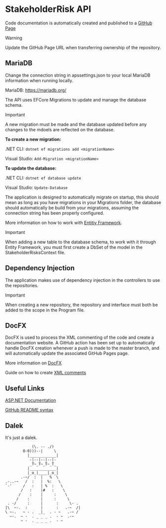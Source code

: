 # StakeholderRisk API

Code documentation is automatically created and published to a [GitHub Page](https://meara1179.github.io/T217-Capstone-Project-API/) 
> [!WARNING]
> Update the GitHub Page URL when transferring ownership of the repository.

## MariaDB

Change the connection string in apssettings.json to your local MariaDB information when running locally.

MariaDB: https://mariadb.org/

The API uses EFCore Migrations to update and manage the database schema. 
> [!IMPORTANT]
> A new migration must be made and the database updated before any changes to the mdoels are reflected on the database.

**To create a new migration:**

.NET CLI: `dotnet ef migrations add <migrationName>`

Visual Studio: `Add-Migration <migrationName>`

**To update the database:**

.NET CLI: `dotnet ef database update`

Visual Studio: `Update-Database`

The application is designed to automatically migrate on startup, this should mean as long as you have migrations in your Migrations folder, the database should automatically be build from your migrations, assuming the connection string has been properly configured.

More information on how to work with [Entitiy Framework](https://learn.microsoft.com/en-us/ef/).

> [!IMPORTANT]
> When adding a new table to the database schema, to work with it through Entity Framework, you must first create a DbSet of the model in the StakeholderRisksContext file.

## Dependency Injection

The application makes use of dependency injection in the controllers to use the repositories.
> [!IMPORTANT]
> When creating a new repository, the repository and interface must both be added to the scope in the Program file.


## DocFX

DocFX is used to process the XML commenting of the code and create a documentation website. A GitHub action has been set up to automatically handle DocFX creation whenever a push is made to the master branch, and will automatically update the associated GitHub Pages page.

More information on [DocFX](https://dotnet.github.io/docfx/)

Guide on how to create [XML comments](https://learn.microsoft.com/en-us/dotnet/csharp/language-reference/xmldoc/)

## Useful Links

[ASP.NET Documentation](https://learn.microsoft.com/en-us/aspnet/core/?view=aspnetcore-9.0)

[GitHub README syntax](https://docs.github.com/en/get-started/writing-on-github/getting-started-with-writing-and-formatting-on-github/basic-writing-and-formatting-syntax)

## Dalek

It's just a dalek.

```
            (\. -- ./)
        O-0)))--|     \
          |____________|
           -|--|--|--|-
           _T~_T~_T~_T_
          |____________|
          |_o_|____|_o_|
       .-~/  :  |   %  \
.-..-~   /  :   |  %:   \
`-'     /   :   | %  :   \
       /   :    |#   :    \
      /    :    |     :    \
     /    :     |     :     \
 . -/     :     |      :     \- .
|\  ~-.  :      |      :   .-~  /|
\ ~-.   ~ - .  _|_  . - ~   .-~ /
  ~-.  ~ -  . _ _ _ .  - ~  .-~
       ~ -  . _ _ _ .  - ~
